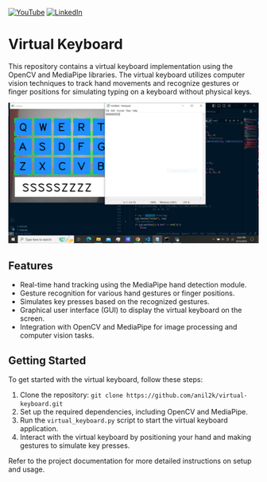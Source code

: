 [![YouTube][youtube-shield]][youtube-url]
[![LinkedIn][linkedin-shield]][linkedin-url]
# Virtual Keyboard
This repository contains a virtual keyboard implementation using the OpenCV and MediaPipe libraries. The virtual keyboard utilizes computer vision techniques to track hand movements and recognize gestures or finger positions for simulating typing on a keyboard without physical keys.

![](keyboard.JPG)

## Features

- Real-time hand tracking using the MediaPipe hand detection module.
- Gesture recognition for various hand gestures or finger positions.
- Simulates key presses based on the recognized gestures.
- Graphical user interface (GUI) to display the virtual keyboard on the screen.
- Integration with OpenCV and MediaPipe for image processing and computer vision tasks.

## Getting Started

To get started with the virtual keyboard, follow these steps:

1. Clone the repository: `git clone https://github.com/anil2k/virtual-keyboard.git`
2. Set up the required dependencies, including OpenCV and MediaPipe.
3. Run the `virtual_keyboard.py` script to start the virtual keyboard application.
4. Interact with the virtual keyboard by positioning your hand and making gestures to simulate key presses.

Refer to the project documentation for more detailed instructions on setup and usage.


[youtube-shield]: https://img.shields.io/badge/-youtube-black.svg?style=for-the-badge&logo=youtube&colorR=555
[youtube-url]: https://www.youtube.com/channel/UC8pztyZ8bYiflGMKGcLdAGw
[linkedin-shield]: https://img.shields.io/badge/-LinkedIn-black.svg?style=for-the-badge&logo=linkedin&colorB=555
[linkedin-url]:  https://linkedin.com/in/anil2kk
